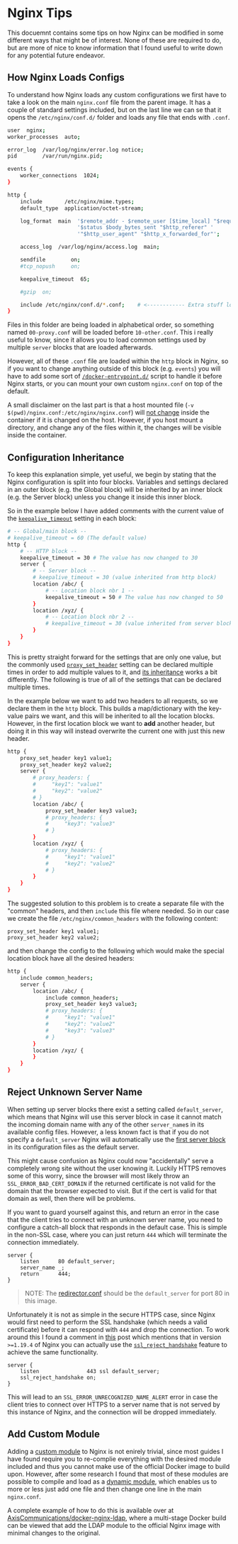 # Nginx Tips

This docuemnt contains some tips on how Nginx can be modified in some different
ways that might be of interest. None of these are required to do, but are more
of nice to know information that I found useful to write down for any potential
future endeavor.


## How Nginx Loads Configs
To understand how Nginx loads any custom configurations we first have to take
a look on the main `nginx.conf` file from the parent image. It has a couple of
standard settings included, but on the last line we can se that it opens the
`/etc/nginx/conf.d/` folder and loads any file that ends with `.conf`.

```bash
user  nginx;
worker_processes  auto;

error_log  /var/log/nginx/error.log notice;
pid        /var/run/nginx.pid;

events {
    worker_connections  1024;
}

http {
    include       /etc/nginx/mime.types;
    default_type  application/octet-stream;

    log_format  main  '$remote_addr - $remote_user [$time_local] "$request" '
                      '$status $body_bytes_sent "$http_referer" '
                      '"$http_user_agent" "$http_x_forwarded_for"';

    access_log  /var/log/nginx/access.log  main;

    sendfile        on;
    #tcp_nopush     on;

    keepalive_timeout  65;

    #gzip  on;

    include /etc/nginx/conf.d/*.conf;    # <------------ Extra stuff loaded here
}
```

Files in this folder are being loaded in alphabetical order, so something named
`00-proxy.conf` will be loaded before `10-other.conf`. This i really useful to
know, since it allows you to load common settings used by multiple `server`
blocks that are loaded afterwards.

However, all of these `.conf` file are loaded within the `http` block in Nginx,
so if you want to change anything outside of this block (e.g. `events`) you
will have to add some sort of [`/docker-entrypoint.d/`][7] script to handle it
before Nginx starts, or you can mount your own custom `nginx.conf` on top of
the default.

A small disclaimer on the last part is that a host mounted file
(`-v $(pwd)/nginx.conf:/etc/nginx/nginx.conf`) will [not change][8] inside the
container if it is changed on the host. However, if you host mount a directory,
and change any of the files within it, the changes will be visible inside the
container.


## Configuration Inheritance
To keep this explanation simple, yet useful, we begin by stating that the Nginx
configuration is split into four blocks. Variables and settings declared in an
outer block (e.g. the Global block) will be inherited by an inner block (e.g.
the Server block) unless you change it inside this inner block.

So in the example below I have added comments with the current value of the
[`keepalive_timeout`][9] setting in each block:

```bash
# -- Global/main block --
# keepalive_timeout = 60 (The default value)
http {
    # -- HTTP block --
    keepalive_timeout = 30 # The value has now changed to 30
    server {
        # -- Server block --
        # keepalive_timeout = 30 (value inherited from http block)
        location /abc/ {
            # -- Location block nbr 1 --
            keepalive_timeout = 50 # The value has now changed to 50
        }
        location /xyz/ {
            # -- Location block nbr 2 --
            # keepalive_timeout = 30 (value inherited from server block)
        }
    }
}
```

This is pretty straight forward for the settings that are only one value, but
the commonly used [`proxy_set_header`][10] setting can be declared multiple
times in order to add multiple values to it, and [its inheritance][11] works a
bit differently. The following is true of all of the settings that can be
declared multiple times.

In the example below we want to add two headers to all requests, so we
declare them in the `http` block. This builds a map/dictionary with the
key-value pairs we want, and this will be inherited to all the location blocks.
However, in the first location block we want to **add** another header, but
doing it in this way will instead overwrite the current one with just this new
header.

```bash
http {
    proxy_set_header key1 value1;
    proxy_set_header key2 value2;
    server {
        # proxy_headers: {
        #     "key1": "value1"
        #     "key2": "value2"
        # }
        location /abc/ {
            proxy_set_header key3 value3;
            # proxy_headers: {
            #     "key3": "value3"
            # }
        }
        location /xyz/ {
            # proxy_headers: {
            #     "key1": "value1"
            #     "key2": "value2"
            # }
        }
    }
}
```

The suggested solution to this problem is to create a separate file with the
"common" headers, and then `include` this file where needed. So in our case we
create the file `/etc/nginx/common_headers` with the following content:

```
proxy_set_header key1 value1;
proxy_set_header key2 value2;
```

and then change the config to the following which would make the special
location block have all the desired headers:

```bash
http {
    include common_headers;
    server {
        location /abc/ {
            include common_headers;
            proxy_set_header key3 value3;
            # proxy_headers: {
            #     "key1": "value1"
            #     "key2": "value2"
            #     "key3": "value3"
            # }
        }
        location /xyz/ {
        }
    }
}
```


## Reject Unknown Server Name
When setting up server blocks there exist a setting called `default_server`,
which means that Nginx will use this server block in case it cannot match
the incoming domain name with any of the other `server_name`s in its available
config files. However, a less known fact is that if you do not specify a
`default_server` Nginx will automatically use the [first server block][1] in
its configuration files as the default server.

This might cause confusion as Nginx could now "accidentally" serve a
completely wrong site without the user knowing it. Luckily HTTPS removes some
of this worry, since the browser will most likely throw an
`SSL_ERROR_BAD_CERT_DOMAIN` if the returned certificate is not valid for the
domain that the browser expected to visit. But if the cert is valid for that
domain as well, then there will be problems.

If you want to guard yourself against this, and return an error in the case
that the client tries to connect with an unknown server name, you need to
configure a catch-all block that responds in the default case. This is simple
in the non-SSL case, where you can just return `444` which will terminate the
connection immediately.

```
server {
    listen      80 default_server;
    server_name _;
    return      444;
}
```

> NOTE: The [redirector.conf](../src/nginx_conf.d/redirector.conf) should be
        the `default_server` for port 80 in this image.

Unfortunately it is not as simple in the secure HTTPS case, since Nginx would
first need to perform the SSL handshake (which needs a valid certificate)
before it can respond with `444` and drop the connection. To work around this
I found a comment in [this][2] post which mentions that in version `>=1.19.4`
of Nginx you can actually use the [`ssl_reject_handshake`][3] feature to
achieve the same functionality.

```
server {
    listen               443 ssl default_server;
    ssl_reject_handshake on;
}
```

This will lead to an `SSL_ERROR_UNRECOGNIZED_NAME_ALERT` error in case the
client tries to connect over HTTPS to a server name that is not served by this
instance of Nginx, and the connection will be dropped immediately.


## Add Custom Module
Adding a [custom module][4] to Nginx is not enirely trivial, since most guides
I have found require you to re-complie everything with the desired module
included and thus you cannot make use of the official Docker image to build
upon. However, after some research I found that most of these modules are
possible to compile and load as a [dynamic module][5], which enables us to more
or less just add one file and then change one line in the main `nginx.conf`.

A complete example of how to do this is available over at
[AxisCommunications/docker-nginx-ldap][6], where a multi-stage Docker build
can be viewed that add the LDAP module to the official Nginx image with
minimal changes to the original.






[1]: https://nginx.org/en/docs/http/request_processing.html
[2]: https://serverfault.com/a/631073
[3]: https://nginx.org/en/docs/http/ngx_http_ssl_module.html#ssl_reject_handshake
[4]: https://www.nginx.com/resources/wiki/modules/
[5]: https://www.nginx.com/blog/compiling-dynamic-modules-nginx-plus/
[6]: https://github.com/AxisCommunications/docker-nginx-ldap
[7]: https://github.com/nginxinc/docker-nginx/tree/master/entrypoint
[8]: hhttps://medium.com/@jonsbun/why-need-to-be-careful-when-mounting-single-files-into-a-docker-container-4f929340834
[9]: https://nginx.org/en/docs/http/ngx_http_upstream_module.html#keepalive_timeout
[10]: https://nginx.org/en/docs/http/ngx_http_proxy_module.html#proxy_set_header
[11]: https://stackoverflow.com/a/32126596
